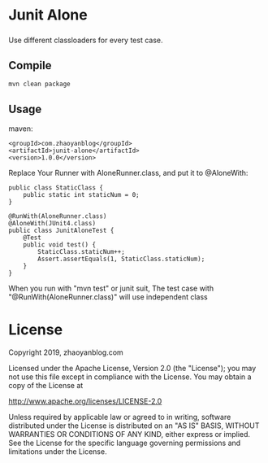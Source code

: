 # Junit Alone
#####

Use different classloaders for every test case.

## Compile
`
 mvn clean package
`

## Usage

maven:

```
<groupId>com.zhaoyanblog</groupId>  
<artifactId>junit-alone</artifactId>  
<version>1.0.0</version>
```
Replace Your Runner with AloneRunner.class, and put it to @AloneWith:

```
public class StaticClass {
    public static int staticNum = 0;
}

@RunWith(AloneRunner.class)
@AloneWith(JUnit4.class)
public class JunitAloneTest {
    @Test
    public void test() {
        StaticClass.staticNum++;
        Assert.assertEquals(1, StaticClass.staticNum);
    }
}
```
When you run with "mvn test" or junit suit,  The test case with "@RunWith(AloneRunner.class)" will use independent class 

# License
Copyright 2019, zhaoyanblog.com

Licensed under the Apache License, Version 2.0 (the "License"); you may not use this file except in compliance with the License. You may obtain a copy of the License at

http://www.apache.org/licenses/LICENSE-2.0

Unless required by applicable law or agreed to in writing, software distributed under the License is distributed on an "AS IS" BASIS, WITHOUT WARRANTIES OR CONDITIONS OF ANY KIND, either express or implied. See the License for the specific language governing permissions and limitations under the License.
